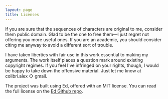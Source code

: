```yaml
---
layout: page
title: Licenses
---
```


If you are sure that the sequences of characters are original to me, consider them public domain. Glad to be the one to free them—I just regret not offering you more useful ones. If you are an academic, you should consider citing me anyway to avoid a different sort of trouble.

I have taken liberties with fair use in this work essential to making my arguments. The work itself places a question mark around existing copyright regimes. If you feel I've infringed on your rights, though, I would be happy to take down the offensive material. Just let me know at colibri.alex &#9671; gmail.

The project was built using Ed, offered with an MIT license. You can read the full license on the [Ed Github repo](https://github.com/elotroalex/ed/blob/master/LICENSE.md).



